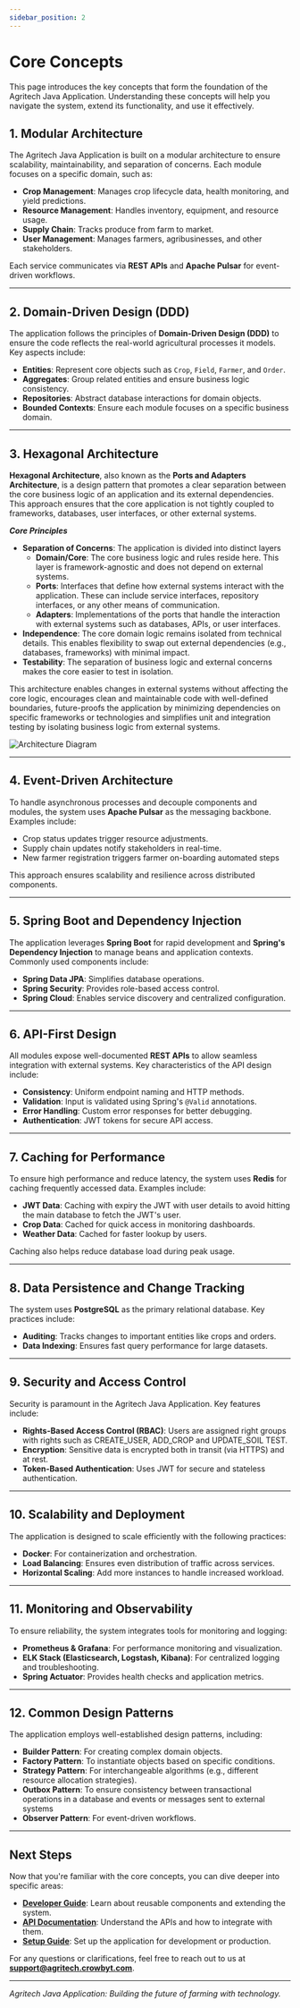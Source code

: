```yaml
---
sidebar_position: 2
---
```


# Core Concepts

This page introduces the key concepts that form the foundation of the Agritech Java Application. Understanding these concepts will help you navigate the system, extend its functionality, and use it effectively.

## 1. **Modular Architecture**

The Agritech Java Application is built on a modular architecture to ensure scalability, maintainability, and separation of concerns. Each module focuses on a specific domain, such as:

- **Crop Management**: Manages crop lifecycle data, health monitoring, and yield predictions.
- **Resource Management**: Handles inventory, equipment, and resource usage.
- **Supply Chain**: Tracks produce from farm to market.
- **User Management**: Manages farmers, agribusinesses, and other stakeholders.

Each service communicates via **REST APIs** and **Apache Pulsar** for event-driven workflows.

---

## 2. **Domain-Driven Design (DDD)**

The application follows the principles of **Domain-Driven Design (DDD)** to ensure the code reflects the real-world agricultural processes it models. Key aspects include:

- **Entities**: Represent core objects such as `Crop`, `Field`, `Farmer`, and `Order`.
- **Aggregates**: Group related entities and ensure business logic consistency.
- **Repositories**: Abstract database interactions for domain objects.
- **Bounded Contexts**: Ensure each module focuses on a specific business domain.

---

## 3. **Hexagonal Architecture**

**Hexagonal Architecture**, also known as the **Ports and Adapters Architecture**, is a design pattern that promotes a clear separation between the core business logic of an application and its external dependencies. This approach ensures that the core application is not tightly coupled to frameworks, databases, user interfaces, or other external systems.

**_Core Principles_**

- **Separation of Concerns**: The application is divided into distinct layers
  - **Domain/Core**: The core business logic and rules reside here. This layer is framework-agnostic and does not depend on external systems.
  - **Ports**: Interfaces that define how external systems interact with the application. These can include service interfaces, repository interfaces, or any other means of communication.
  - **Adapters**: Implementations of the ports that handle the interaction with external systems such as databases, APIs, or user interfaces.
- **Independence**: The core domain logic remains isolated from technical details. This enables flexibility to swap out external dependencies (e.g., databases, frameworks) with minimal impact.
- **Testability**: The separation of business logic and external concerns makes the core easier to test in isolation.

This architecture enables changes in external systems without affecting the core logic, encourages clean and maintainable code with well-defined boundaries, future-proofs the application by minimizing dependencies on specific frameworks or technologies and simplifies unit and integration testing by isolating business logic from external systems.

![Architecture Diagram](/images/hexagonal-architecture.png)

---

## 4. **Event-Driven Architecture**

To handle asynchronous processes and decouple components and modules, the system uses **Apache Pulsar** as the messaging backbone. Examples include:

- Crop status updates trigger resource adjustments.
- Supply chain updates notify stakeholders in real-time.
- New farmer registration triggers farmer on-boarding automated steps

This approach ensures scalability and resilience across distributed components.

---

## 5. **Spring Boot and Dependency Injection**

The application leverages **Spring Boot** for rapid development and **Spring's Dependency Injection** to manage beans and application contexts. Commonly used components include:

- **Spring Data JPA**: Simplifies database operations.
- **Spring Security**: Provides role-based access control.
- **Spring Cloud**: Enables service discovery and centralized configuration.

---

## 6. **API-First Design**

All modules expose well-documented **REST APIs** to allow seamless integration with external systems. Key characteristics of the API design include:

- **Consistency**: Uniform endpoint naming and HTTP methods.
- **Validation**: Input is validated using Spring's `@Valid` annotations.
- **Error Handling**: Custom error responses for better debugging.
- **Authentication**: JWT tokens for secure API access.

---

## 7. **Caching for Performance**

To ensure high performance and reduce latency, the system uses **Redis** for caching frequently accessed data. Examples include:

- **JWT Data**: Caching with expiry the JWT with user details to avoid hitting the main database to fetch the JWT's user.
- **Crop Data**: Cached for quick access in monitoring dashboards.
- **Weather Data**: Cached for faster lookup by users.

Caching also helps reduce database load during peak usage.

---

## 8. **Data Persistence and Change Tracking**

The system uses **PostgreSQL** as the primary relational database. Key practices include:

- **Auditing**: Tracks changes to important entities like crops and orders.
- **Data Indexing**: Ensures fast query performance for large datasets.

---

## 9. **Security and Access Control**

Security is paramount in the Agritech Java Application. Key features include:

- **Rights-Based Access Control (RBAC)**: Users are assigned right groups with rights such as CREATE_USER, ADD_CROP and UPDATE_SOIL TEST.
- **Encryption**: Sensitive data is encrypted both in transit (via HTTPS) and at rest.
- **Token-Based Authentication**: Uses JWT for secure and stateless authentication.

---

## 10. **Scalability and Deployment**

The application is designed to scale efficiently with the following practices:

- **Docker**: For containerization and orchestration.
- **Load Balancing**: Ensures even distribution of traffic across services.
- **Horizontal Scaling**: Add more instances to handle increased workload.

---

## 11. **Monitoring and Observability**

To ensure reliability, the system integrates tools for monitoring and logging:

- **Prometheus & Grafana**: For performance monitoring and visualization.
- **ELK Stack (Elasticsearch, Logstash, Kibana)**: For centralized logging and troubleshooting.
- **Spring Actuator**: Provides health checks and application metrics.

---

## 12. **Common Design Patterns**

The application employs well-established design patterns, including:

- **Builder Pattern**: For creating complex domain objects.
- **Factory Pattern**: To instantiate objects based on specific conditions.
- **Strategy Pattern**: For interchangeable algorithms (e.g., different resource allocation strategies).
- **Outbox Pattern**: To ensure consistency between transactional operations in a database and events or messages sent to external systems
- **Observer Pattern**: For event-driven workflows.

---

## Next Steps

Now that you're familiar with the core concepts, you can dive deeper into specific areas:

- **[Developer Guide](./category/developer-guide)**: Learn about reusable components and extending the system.
- **[API Documentation](./api-docs)**: Understand the APIs and how to integrate with them.
- **[Setup Guide](./setup)**: Set up the application for development or production.

For any questions or clarifications, feel free to reach out to us at **support@agritech.crowbyt.com**.

---

_Agritech Java Application: Building the future of farming with technology._
